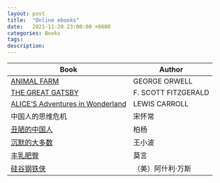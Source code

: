 ```yaml
---
layout: post
title:  "Online ebooks"
date:   2021-11-20 23:00:00 +0800
categories: Books
tags:
description: 
---
```



  Book                                                                              |Author 
------------------------------------------------------------------------------------|-------
[ANIMAL FARM](https://dn790000.ca.archive.org/0/items/animalfarm00orwe_0/animalfarm00orwe_0.pdf)|GEORGE ORWELL
[THE GREAT GATSBY](https://dn720501.ca.archive.org/0/items/greatgatsby00fitz_1/greatgatsby00fitz_1.pdf)|F. SCOTT FITZGERALD
[ALICE’S Adventures in Wonderland](https://www.adobe.com/be_en/active-use/pdf/Alice_in_Wonderland.pdf)|LEWIS CARROLL
中国人的思维危机                                                                       |宋怀常
[丑陋的中国人](https://libgen.is/book/index.php?md5=BB99B704AB6504C09A5DE3CAAC55D088) |柏杨    
[沉默的大多数](https://libgen.is/book/index.php?md5=BE21C85AAD4ED2D6F13DAFCFC50E0A10) |王小波 
[丰乳肥臀](https://libgen.is/book/index.php?md5=52B66C94212F69E033614ABB6A7D5E11)     |莫言    
[硅谷钢铁侠](https://libgen.is/book/index.php?md5=9EE14D196F0927736A55911C73969F4D)   |（美）阿什利·万斯
